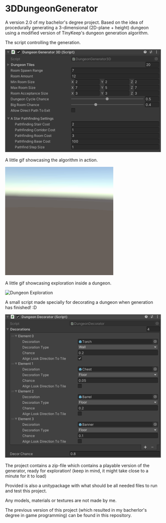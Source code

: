 # 3DDungeonGenerator
A version 2.0 of my bachelor's degree project. Based on the idea of procedurally generating a 3-dimensional (2D-plane + height) dungeon using a modified version of TinyKeep's dungeon generation algorithm.

The script controlling the generation.

![Generator Script](/images/3DDungeonGenerator_Script.png)

A little gif showcasing the algorithm in action.

![Dungeon Generation](/images/3DDungeonGenerator_Generating.gif)

A little gif showcasing exploration inside a dungeon.

![Dungeon Exploration](/images/3DDungeonGenerator_Exploring.gif)

A small script made specially for decorating a dungeon when generation has finished! :D

![Decorator Script](/images/3DDungeonGenerator_DecoratorScript.png)

The project contains a zip-file which contains a playable version of the generator, ready for exploration! (keep in mind, it might take close to a minute for it to load)

Provided is also a unitypackage with what should be all needed files to run and test this project.

Any models, materials or textures are not made by me.

The previous version of this project (which resulted in my bacherlor's degree in game programming)
 can be found in this repository.
